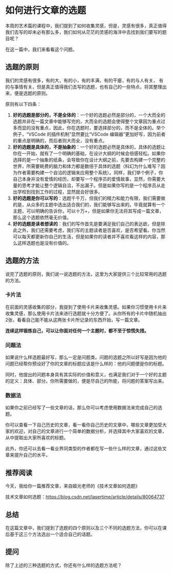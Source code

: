 # 如何进行文章的选题

本周的艺术篇的课程中，我们提到了如何收集灵感，但是，灵感有很多，真正值得我们去写的却未必有那么多，我们如何从茫茫的灵感的海洋中去找到我们要写的题目呢？

在这一篇中，我们来看看这个问题。

## 选题的原则

我们的灵感有很多，有的大，有的小，有的丰满，有的干瘪，有的与人有关， 有的与事情有关，但是真正值得我们去写的选题，也有自己的一些特点，将其整理出来，便是选题的原则。

原则有以下四条：

1. **好的选题是部分的，不是全体的**：一个好的选题必然是部分的，一个大而全的选题并非在一篇文章中能够写完的，大而全的选题会使得整个文章因为重点过多而显的没有重点，因此，你在选题时，要选择部分的，而不是全体的。举个例子，“VSCode 的插件机制”显然要比“VSCode 编辑器”更加好写，因为前者的重点是明确的，而后者则大而全，没有重点。
2. **好的选题是具体的，不是抽象的**：一个好的选题必然是具体的，具体的选题让你在一开始，就有了一个明确的基础，在设计大纲的时候会倍感轻松。如果你选择的是一个抽象的纸条，会导致你在设计大纲之前，先要去构建一个完整的世界，所需要耗费的脑力和体力都是数倍于具体的选题（科幻为什么难写？因为作者需要构建一个自洽的逻辑来应用整个系统）。同样，我们举个例子，你自己本身并没有爱情的经历，却要写一个程序员的爱情故事，显然，你需要大量的思考才能让整个逻辑自洽，不出漏子。但是如果你写的是一个程序员从走出学校到找到工作的过程，显然就会好很多。
3. **好的选题是你可以写的**：选题千千万，但我们的精力和能力有限，我们需要做的是，从众多的主题中选出适合我们的，我们能够写出来的。毕竟就算有一个主题，可以明确的告诉你，可以十万+，但是如果你无法将其写成一篇文章，那么这个选题依然毫无价值。
4. **好的选题是读者想读的**：我们的写作首先是要满足我们自己的表达欲，但是除此之外，我们还需要考虑，我们写的主题读者是否喜欢，是否希望看。你当然可以每天都更新你自己的生活，但是如果你的读者并不喜欢看这样的内容，那么这样选题也是没有价值的。


## 选题的方法

说完了选题的原则，我们说一说选题的方法，这里为大家提供三个比较常用的选题的方法。

### 卡片法

在前面的灵感收集的部分，我提到了使用卡片来收集灵感。如果你习惯使用卡片来收集灵感，那么使用卡片法来进行选题就十分方便了。从你所有的卡片中随机抽出2张，看看自己能不能从这两张卡片所记录的东西开始，写一篇文章。

**连续这样锻炼自己，可以让你面对任何一个主题时，都不至于惊慌失措。**

### 问题法

如果说什么样选题最好写，那么一定是问题类。问题的选题之所以好写是因为他的问题已经帮你预设好了你的文章的标题应该是什么样的：他的问题便是你的标题。

同时，他提出的问题本身具有其实际的价值和意义，也满足我们对于一个好的主题的定义：具体、部分。你所需要做的，便是尽自己的所能，将问题的答案写出来。

### 数据法

如果你之前已经写了一些文章的话，那么你可以考虑使用数据法来完成自己的选题。

你可以查看一下自己历史的文章，看一看你自己历史的文章中，哪些文章更加受大家的欢迎，对自己的文章进行一个简单的数据分析，并选择其中大家喜欢的文章，从中提取出大家所喜欢的标题。

此外，你还可以去看一看业界同类型的作者都在写一些什么样的文章，通过这些文章来提升自己的水平。

## 推荐阅读

今天，我给你一篇推荐文章，来自姬光老师的《技术文章如何选题》

技术文章如何选题：https://blog.csdn.net/lasertime/article/details/80064737

## 总结

在这篇文章中，我们提到了选题的四个原则以及三个不同的选题方法，你可以在课后基于这三个方法选出一个适合自己的话题。

## 提问

除了上述的三种选题的方式，你还有什么样的选题方法呢？